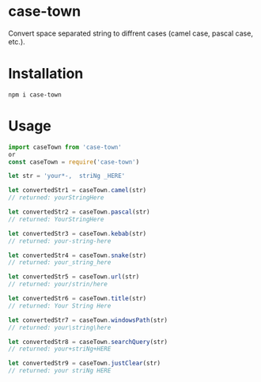 # case-town

Convert space separated string to diffrent cases (camel case, pascal case, etc.).

# Installation

```
npm i case-town
```

# Usage

```javascript
import caseTown from 'case-town'
or
const caseTown = require('case-town')

let str = 'your*-,  striNg _HERE'

let convertedStr1 = caseTown.camel(str)
// returned: yourStringHere

let convertedStr2 = caseTown.pascal(str)
// returned: YourStringHere

let convertedStr3 = caseTown.kebab(str)
// returned: your-string-here

let convertedStr4 = caseTown.snake(str)
// returned: your_string_here

let convertedStr5 = caseTown.url(str)
// returned: your/strin/here

let convertedStr6 = caseTown.title(str)
// returned: Your String Here

let convertedStr7 = caseTown.windowsPath(str)
// returned: your\string\here

let convertedStr8 = caseTown.searchQuery(str)
// returned: your+striNg+HERE

let convertedStr9 = caseTown.justClear(str)
// returned: your striNg HERE
```
